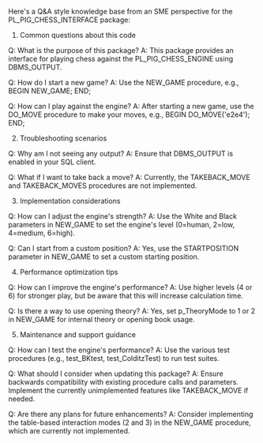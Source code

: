 Here's a Q&A style knowledge base from an SME perspective for the PL_PIG_CHESS_INTERFACE package:

1. Common questions about this code

Q: What is the purpose of this package?
A: This package provides an interface for playing chess against the PL_PIG_CHESS_ENGINE using DBMS_OUTPUT.

Q: How do I start a new game?
A: Use the NEW_GAME procedure, e.g., BEGIN NEW_GAME; END;

Q: How can I play against the engine?
A: After starting a new game, use the DO_MOVE procedure to make your moves, e.g., BEGIN DO_MOVE('e2e4'); END;

2. Troubleshooting scenarios

Q: Why am I not seeing any output?
A: Ensure that DBMS_OUTPUT is enabled in your SQL client.

Q: What if I want to take back a move?
A: Currently, the TAKEBACK_MOVE and TAKEBACK_MOVES procedures are not implemented.

3. Implementation considerations

Q: How can I adjust the engine's strength?
A: Use the White and Black parameters in NEW_GAME to set the engine's level (0=human, 2=low, 4=medium, 6=high).

Q: Can I start from a custom position?
A: Yes, use the STARTPOSITION parameter in NEW_GAME to set a custom starting position.

4. Performance optimization tips

Q: How can I improve the engine's performance?
A: Use higher levels (4 or 6) for stronger play, but be aware that this will increase calculation time.

Q: Is there a way to use opening theory?
A: Yes, set p_TheoryMode to 1 or 2 in NEW_GAME for internal theory or opening book usage.

5. Maintenance and support guidance

Q: How can I test the engine's performance?
A: Use the various test procedures (e.g., test_BKtest, test_ColditzTest) to run test suites.

Q: What should I consider when updating this package?
A: Ensure backwards compatibility with existing procedure calls and parameters. Implement the currently unimplemented features like TAKEBACK_MOVE if needed.

Q: Are there any plans for future enhancements?
A: Consider implementing the table-based interaction modes (2 and 3) in the NEW_GAME procedure, which are currently not implemented.